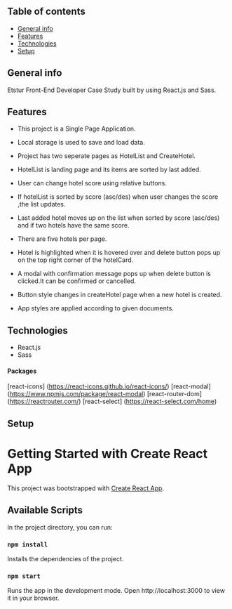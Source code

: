 ## Table of contents

- [General info](#general-info)
- [Features](#features)
- [Technologies](#technologies)
- [Setup](#setup)

## General info

Etstur Front-End Developer Case Study built by using React.js and Sass.

## Features

- This project is a Single Page Application.
- Local storage is used to save and load data.
- Project has two seperate pages as HotelList and CreateHotel.
- HotelList is landing page and its items are sorted by last added.
- User can change hotel score using relative buttons.
- If hotelList is sorted by score (asc/des) when user changes the score ,the list updates.
- Last added hotel moves up on the list when sorted by score (asc/des) and if two hotels have the same score.
- There are five hotels per page.
- Hotel is highlighted when it is hovered over and delete button pops up on the top right corner of the hotelCard.

- A modal with confirmation message pops up when delete button is clicked.It can be confirmed or cancelled.
- Button style changes in createHotel page when a new hotel is created.
- App styles are applied according to given documents.

## Technologies

- React.js
- Sass

#### Packages

[react-icons] (https://react-icons.github.io/react-icons/)
[react-modal] (https://www.npmjs.com/package/react-modal)
[react-router-dom] (https://reactrouter.com/)
[react-select] (https://react-select.com/home)

## Setup

# Getting Started with Create React App

This project was bootstrapped with [Create React App](https://github.com/facebook/create-react-app).

## Available Scripts

In the project directory, you can run:

### `npm install`

Installs the dependencies of the project.

### `npm start`

Runs the app in the development mode.
Open http://localhost:3000 to view it in your browser.

